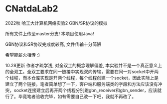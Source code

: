 # CNatdaLab2
2022秋 哈工大计算机网络实验2 GBN/SR协议的模拟

所有文件上传至master分支!
本项目使用Java!

GBN协议和SR协议完成度较高, 文件传输十分简陋

希望能薪火相传 :)

10.28更新
作者才疏学浅, 对全双工的概念理解偏差, 本实验并不是一个真正意义上的全双工。全双工要求在同一链接中实现双向传输，需要在同一对socket中开两个线程，而本仓库实现是开两个线程，每个线程创建一个socket，因此实际上是建立了两个链接。笔者简单想了一下，客户端和服务端类的字段和方法应该没有冲突，socket连接建立后再开两个线程分别跑gbn_receiver和gbn_sender，应该就行了。毕竟笔者验收完毕，如有需要自己改一下吧，我就不再改了。

